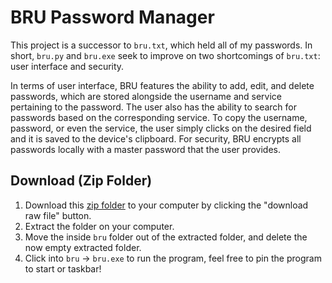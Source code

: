 # BRU Password Manager
This project is a successor to `bru.txt`, which held all of my passwords. In short, `bru.py` and `bru.exe` seek to improve on two shortcomings of `bru.txt`: user interface and security.

In terms of user interface, BRU features the ability to add, edit, and delete passwords, which are stored alongside the username and service pertaining to the password. The user also has the ability to search for passwords based on the corresponding service. To copy the username, password, or even the service, the user simply clicks on the desired field and it is saved to the device's clipboard. For security, BRU encrypts all passwords locally with a master password that the user provides.

## Download (Zip Folder)
1. Download this [zip folder](bru.zip) to your computer by clicking the "download raw file" button.
2. Extract the folder on your computer.
3. Move the inside `bru` folder out of the extracted folder, and delete the now empty extracted folder.
5. Click into `bru` &rarr; `bru.exe` to run the program, feel free to pin the program to start or taskbar!
